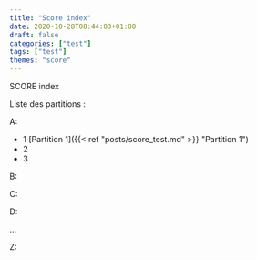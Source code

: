 ```yaml
---
title: "Score index"
date: 2020-10-28T08:44:03+01:00
draft: false
categories: ["test"]
tags: ["test"]
themes: "score"
---
```


SCORE index

Liste des partitions :

A:

- 1 [Partition 1]({{< ref "posts/score_test.md" >}} "Partition 1")
- 2 
- 3

B:

C:

D:

...

Z:
